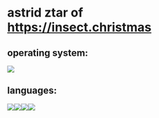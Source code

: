 # astrid ztar of https://insect.christmas
<h2>operating system:</h2>
    <img src="https://img.shields.io/badge/Debian-dc3232?style=for-the-badge&logo=debian&logoColor=black">
<h2>languages:</h2>
    <li style="list-style-type: none;"><img src="https://img.shields.io/badge/HTML-239120?style=for-the-badge&logo=html5&logoColor=white"><img src="https://img.shields.io/badge/CSS-239120?style=for-the-badge&logo=css3&logoColor=white"><img src="https://img.shields.io/badge/javascript-dc4e32?style=for-the-badge&logo=javascript&logoColor=white"><img src="https://img.shields.io/badge/python-3284dc?style=for-the-badge&logo=python&logoColor=white"></li>
